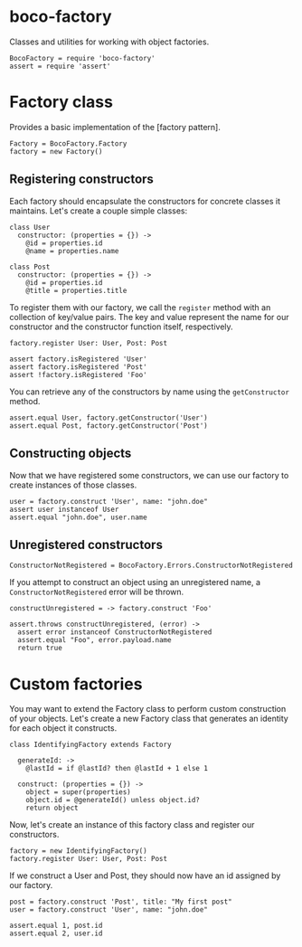 # boco-factory

Classes and utilities for working with object factories.

    BocoFactory = require 'boco-factory'
    assert = require 'assert'

# Factory class

Provides a basic implementation of the [factory pattern].

    Factory = BocoFactory.Factory
    factory = new Factory()

## Registering constructors

Each factory should encapsulate the constructors for concrete classes  it maintains. Let's create a couple simple classes:

    class User
      constructor: (properties = {}) ->
        @id = properties.id
        @name = properties.name

    class Post
      constructor: (properties = {}) ->
        @id = properties.id
        @title = properties.title

To register them with our factory, we call the `register` method with an collection of key/value pairs. The key and value represent the name for our constructor and the constructor function itself, respectively.

    factory.register User: User, Post: Post

    assert factory.isRegistered 'User'
    assert factory.isRegistered 'Post'
    assert !factory.isRegistered 'Foo'

You can retrieve any of the constructors by name using the `getConstructor` method.

    assert.equal User, factory.getConstructor('User')
    assert.equal Post, factory.getConstructor('Post')


## Constructing objects

Now that we have registered some constructors, we can use our factory to create instances of those classes.

    user = factory.construct 'User', name: "john.doe"
    assert user instanceof User
    assert.equal "john.doe", user.name

## Unregistered constructors

    ConstructorNotRegistered = BocoFactory.Errors.ConstructorNotRegistered

If you attempt to construct an object using an unregistered name, a `ConstructorNotRegistered` error will be thrown.

    constructUnregistered = -> factory.construct 'Foo'

    assert.throws constructUnregistered, (error) ->
      assert error instanceof ConstructorNotRegistered
      assert.equal "Foo", error.payload.name
      return true

# Custom factories

You may want to extend the Factory class to perform custom construction of your objects. Let's create a new Factory class that generates an identity for each object it constructs.

    class IdentifyingFactory extends Factory

      generateId: ->
        @lastId = if @lastId? then @lastId + 1 else 1

      construct: (properties = {}) ->
        object = super(properties)
        object.id = @generateId() unless object.id?
        return object

Now, let's create an instance of this factory class and register our constructors.

    factory = new IdentifyingFactory()
    factory.register User: User, Post: Post

If we construct a User and Post, they should now have an id assigned by our factory.

    post = factory.construct 'Post', title: "My first post"
    user = factory.construct 'User', name: "john.doe"

    assert.equal 1, post.id
    assert.equal 2, user.id
